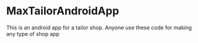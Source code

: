 # MaxTailorAndroidApp
This is an android app for a tailor shop. Anyone use these code for making any type of shop app
